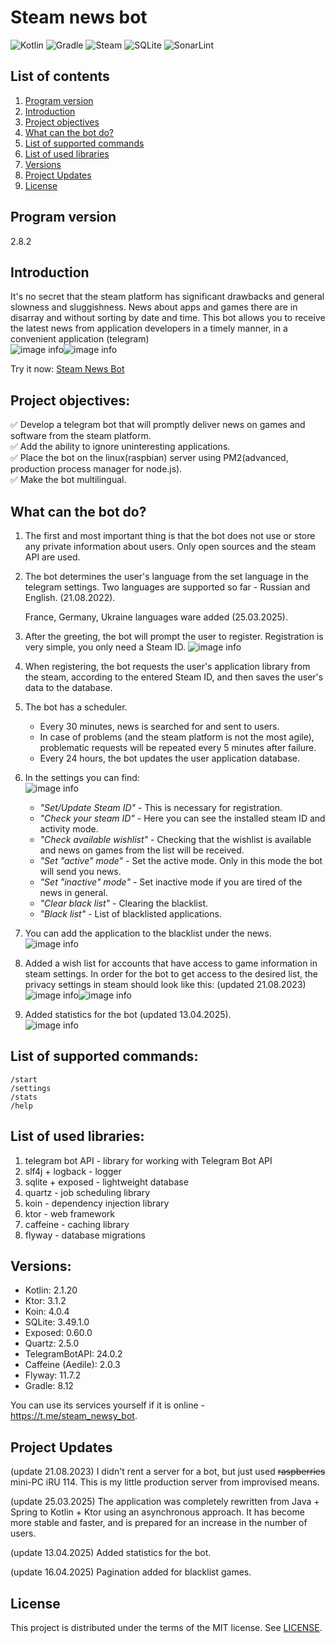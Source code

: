 # Steam news bot

![Kotlin](https://img.shields.io/badge/kotlin-%237F52FF.svg?style=for-the-badge&logo=kotlin&logoColor=white)
![Gradle](https://img.shields.io/badge/Gradle-02303A.svg?style=for-the-badge&logo=Gradle&logoColor=white)
![Steam](https://img.shields.io/badge/steam-%23000000.svg?style=for-the-badge&logo=steam&logoColor=white)
![SQLite](https://img.shields.io/badge/sqlite-%2307405e.svg?style=for-the-badge&logo=sqlite&logoColor=white)
![SonarLint](https://img.shields.io/badge/SonarLint-CB2029?style=for-the-badge&logo=sonarlint&logoColor=white)</br>

## List of contents

1. [Program version](#program-version)
2. [Introduction](#introduction)
3. [Project objectives](#program-version)
4. [What can the bot do?](#what-can-the-bot-do)
5. [List of supported commands](#list-of-supported-commands)
6. [List of used libraries](#list-of-used-libraries)
7. [Versions](#versions)
8. [Project Updates](#project-updates)
9. [License](#license)

## Program version

2.8.2

## Introduction

It's no secret that the steam platform has significant drawbacks and general slowness and
sluggishness. News about apps
and games there are in disarray and without sorting by date and time. This bot allows you to receive
the latest news
from application developers in a timely manner, in a convenient application (telegram)<br/>
![image info](images/image01.jpg)![image info](images/image00.jpg)

Try it now: [Steam News Bot](https://t.me/steam_newsy_bot)

## Project objectives:

✅ Develop a telegram bot that will promptly deliver news on games and software from the steam
platform.<br/>
✅ Add the ability to ignore uninteresting applications.<br/>
✅ Place the bot on the linux(raspbian) server using PM2(advanced, production process manager for
node.js).<br/>
✅ Make the bot multilingual.<br/>

## What can the bot do?

1. The first and most important thing is that the bot does not use or store any private information
   about users. Only
   open sources and the steam API are used.
2. The bot determines the user's language from the set language in the telegram settings. Two
   languages are supported so far - Russian and English. (21.08.2022).

   France, Germany, Ukraine languages ware added (25.03.2025).
3. After the greeting, the bot will prompt the user to register. Registration is very simple, you
   only need a Steam ID.
   ![image info](images/image03.jpg)
4. When registering, the bot requests the user's application library from the steam, according to
   the entered Steam ID,
   and then saves the user's data to the database.
5. The bot has a scheduler.
    - Every 30 minutes, news is searched for and sent to users.
    - In case of problems (and the steam platform is not the
      most agile), problematic requests will be repeated every 5 minutes after failure.
    - Every 24 hours, the bot updates the user application database.
6. In the settings you can find:<br/>
   ![image info](images/image02.jpg)
    - _"Set/Update Steam ID"_ - This is necessary for registration.
    - _"Check your steam ID"_ - Here you can see the installed steam ID and activity mode.
    - _"Check available wishlist"_ - Checking that the wishlist is available and news on games from
      the list will be received.
    - _"Set \"active\" mode"_ - Set the active mode. Only in this mode the bot will send you news.
    - _"Set \"inactive\" mode"_ - Set inactive mode if you are tired of the news in general.
    - _"Clear black list"_ - Clearing the blacklist.
    - _"Black list"_ - List of blacklisted applications.
7. You can add the application to the blacklist under the news.<br/>
   ![image info](images/image04.jpg)
8. Added a wish list for accounts that have access to game information in steam settings. In order
   for the bot to get access to the desired list, the privacy settings in steam should look like
   this: (updated 21.08.2023)<br/>
   ![image info](images/image06.jpg)![image info](images/image07.jpg)
9. Added statistics for the bot (updated 13.04.2025).<br/>
   ![image info](images/image08.jpg)

## List of supported commands:

    /start
    /settings
    /stats
    /help

## List of used libraries:

1. telegram bot API - library for working with Telegram Bot API
2. slf4j + logback - logger
3. sqlite + exposed - lightweight database
4. quartz - job scheduling library
5. koin - dependency injection library
6. ktor - web framework
7. caffeine - caching library
8. flyway - database migrations

## Versions:

- Kotlin: 2.1.20</br>
- Ktor: 3.1.2</br>
- Koin: 4.0.4</br>
- SQLite: 3.49.1.0</br>
- Exposed: 0.60.0</br>
- Quartz: 2.5.0</br>
- TelegramBotAPI: 24.0.2</br>
- Caffeine (Aedile): 2.0.3</br>
- Flyway: 11.7.2</br>
- Gradle: 8.12</br>

You can use its services yourself if it is online - https://t.me/steam_newsy_bot.

## Project Updates

(update 21.08.2023)
I didn't rent a server for a bot, but just used ~~raspberries~~ mini-PC iRU 114. This is my little
production server
from improvised means.

(update 25.03.2025)
The application was completely rewritten from Java + Spring to Kotlin + Ktor using an asynchronous
approach.
It has become more stable and faster, and is prepared for an increase in the number of users.

(update 13.04.2025)
Added statistics for the bot.

(update 16.04.2025)
Pagination added for blacklist games.

## License

This project is distributed under the terms of the MIT license. See [LICENSE](LICENSE).